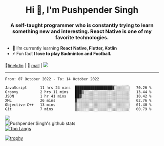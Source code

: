 <h1 align="center">Hi 👋, I'm Pushpender Singh</h1>
<h3 align="center">A self-taught programmer who is constantly trying to learn something new and interesting. React Native is one of my favorite technologies.</h3>

- 🌱 I’m currently learning **React Native, Flutter, Kotlin**
- ⚡ Fun fact **I love to play Badminton and Football.**

👔[linekdin](https://www.linkedin.com/in/pushpender-singh-240061202/) | 📧 [mail](mailto:pushpendersingh@p2devs.com) | ![](https://komarev.com/ghpvc/?username=pushpender-singh-ap&color=blue)


---

<!--START_SECTION:waka-->

```text
From: 07 October 2022 - To: 14 October 2022

JavaScript      11 hrs 24 mins  █████████████████▓░░░░░░░   70.26 %
Groovy          2 hrs 11 mins   ███▒░░░░░░░░░░░░░░░░░░░░░   13.44 %
JSON            1 hr 41 mins    ██▓░░░░░░░░░░░░░░░░░░░░░░   10.42 %
XML             26 mins         ▓░░░░░░░░░░░░░░░░░░░░░░░░   02.76 %
Objective-C++   13 mins         ▒░░░░░░░░░░░░░░░░░░░░░░░░   01.40 %
Git             7 mins          ▒░░░░░░░░░░░░░░░░░░░░░░░░   00.79 %
```

<!--END_SECTION:waka-->

<img align="left" src="https://github-readme-streak-stats.herokuapp.com/?user=pushpender-singh-ap&theme=dark" /></br>
![Pushpender Singh's github stats](https://github-readme-stats.vercel.app/api?username=pushpender-singh-ap&show_icons=true&theme=radical&count_private=true)</br>
[![Top Langs](https://github-readme-stats.vercel.app/api/top-langs/?username=pushpender-singh-ap&theme=radical)](https://github.com/pushpender-singh-ap/github-readme-stats)

[![trophy](https://github-profile-trophy.vercel.app/?username=pushpender-singh-ap&theme=radical)](https://github.com/pushpender-singh-ap/pushpender-singh-ap)
